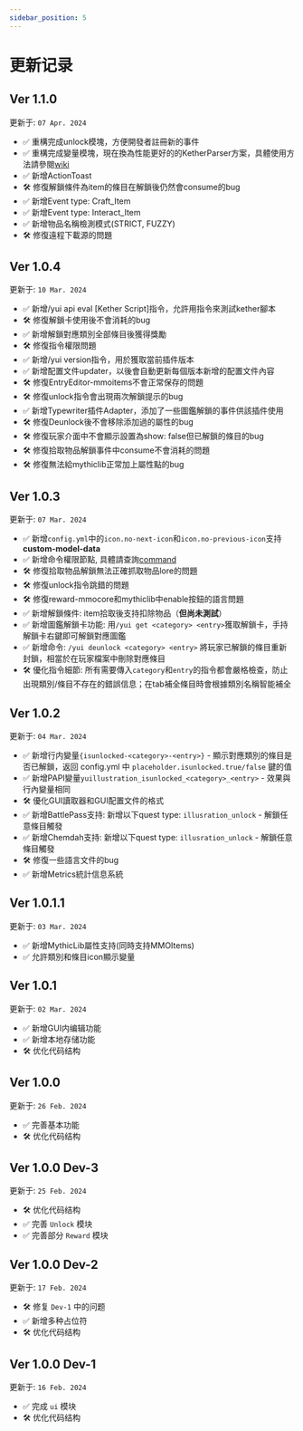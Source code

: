 ```yaml
---
sidebar_position: 5
---
```


# 更新记录

## Ver 1.1.0

更新于: `07 Apr. 2024`

- ✅ 重構完成unlock模塊，方便開發者註冊新的事件
- ✅ 重構完成變量模塊，現在換為性能更好的的KetherParser方案，具體使用方法請參閱[wiki](./Basic%20Document/kether.md)
- ✅ 新增ActionToast
- 🛠 修復解鎖條件為item的條目在解鎖後仍然會consume的bug
- ✅ 新增Event type: Craft_Item
- ✅ 新增Event type: Interact_Item
- ✅ 新增物品名稱檢測模式(STRICT, FUZZY)
- 🛠 修復遠程下載源的問題

## Ver 1.0.4

更新于: `10 Mar. 2024`

- ✅ 新增/yui api eval [Kether Script]指令，允許用指令來測試kether腳本
- 🛠 修復解鎖卡使用後不會消耗的bug
- ✅ 新增解鎖對應類別全部條目後獲得獎勵
- 🛠 修復指令權限問題
- ✅ 新增/yui version指令，用於獲取當前插件版本
- ✅ 新增配置文件updater，以後會自動更新每個版本新增的配置文件內容
- 🛠 修復EntryEditor-mmoitems不會正常保存的問題
- 🛠 修復unlock指令會出現兩次解鎖提示的bug
- ✅ 新增Typewriter插件Adapter，添加了一些圖鑑解鎖的事件供該插件使用
- 🛠 修復Deunlock後不會移除添加過的屬性的bug
- 🛠 修復玩家介面中不會顯示設置為show: false但已解鎖的條目的bug
- 🛠 修復拾取物品解鎖事件中consume不會消耗的問題
- 🛠 修復無法給mythiclib正常加上屬性點的bug

## Ver 1.0.3

更新于: `07 Mar. 2024`

- ✅ 新增`config.yml`中的`icon.no-next-icon`和`icon.no-previous-icon`支持**custom-model-data**
- ✅ 新增命令權限節點, 具體請查詢[command](./Start/command.md)
- 🛠 修復拾取物品解鎖無法正確抓取物品lore的問題
- 🛠 修復unlock指令跳錯的問題
- 🛠 修復reward-mmocore和mythiclib中enable按鈕的語言問題
- ✅ 新增解鎖條件: item拾取後支持扣除物品（**但尚未測試**）
- ✅ 新增圖鑑解鎖卡功能: 用`/yui get <category> <entry>`獲取解鎖卡，手持解鎖卡右鍵即可解鎖對應圖鑑
- ✅ 新增命令: `/yui deunlock <category> <entry>` 將玩家已解鎖的條目重新封鎖，相當於在玩家檔案中刪除對應條目
- 🛠 優化指令細節: 所有需要傳入`category`和`entry`的指令都會嚴格檢查，防止出現類別/條目不存在的錯誤信息；在tab補全條目時會根據類別名稱智能補全

## Ver 1.0.2

更新于: `04 Mar. 2024`

- ✅ 新增行内變量`{isunlocked-<category>-<entry>}`  - 顯示對應類別的條目是否已解鎖，返回 config.yml 中 `placeholder.isunlocked.true/false` 鍵的值
- ✅ 新增PAPI變量`yuillustration_isunlocked_<category>_<entry>` - 效果與行內變量相同
- 🛠 優化GUI讀取器和GUI配置文件的格式
- ✅ 新增BattlePass支持: 新增以下quest type: `illusration_unlock` - 解鎖任意條目觸發
- ✅ 新增Chemdah支持: 新增以下quest type: `illusration_unlock` - 解鎖任意條目觸發
- 🛠 修復一些語言文件的bug
- ✅ 新增Metrics統計信息系統

## Ver 1.0.1.1

更新于: `03 Mar. 2024`

- ✅ 新增MythicLib屬性支持(同時支持MMOItems)
- ✅ 允許類別和條目icon顯示變量

## Ver 1.0.1

更新于: `02 Mar. 2024`

- ✅ 新增GUI内编辑功能
- ✅ 新增本地存储功能
- 🛠 优化代码结构

## Ver 1.0.0

更新于: `26 Feb. 2024`

- ✅ 完善基本功能
- 🛠 优化代码结构

## Ver 1.0.0 Dev-3

更新于: `25 Feb. 2024`

- 🛠 优化代码结构
- ✅ 完善 `Unlock` 模块
- ✅ 完善部分 `Reward` 模块

## Ver 1.0.0 Dev-2

更新于: `17 Feb. 2024`

- 🛠 修复 `Dev-1` 中的问题
- ✅ 新增多种占位符
- 🛠 优化代码结构

## Ver 1.0.0 Dev-1

更新于: `16 Feb. 2024`

- ✅ 完成 `ui` 模块
- 🛠 优化代码结构
